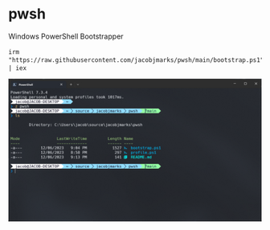 # pwsh

Windows PowerShell Bootstrapper

``` pwsh
irm "https://raw.githubusercontent.com/jacobjmarks/pwsh/main/bootstrap.ps1" | iex
```

![Preview](preview.png)
